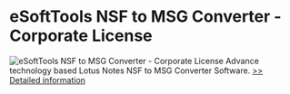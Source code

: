# eSoftTools NSF to MSG Converter - Corporate License
![eSoftTools NSF to MSG Converter - Corporate License](https://mycommerce.akamaized.net/api/pimages/P300877914/BIG/300877914.GIF)
Advance technology based Lotus Notes NSF to MSG Converter Software.
[>> Detailed information](https://secure.shareit.com/shareit/product.html?productid=300877914&affiliateid=200057808)